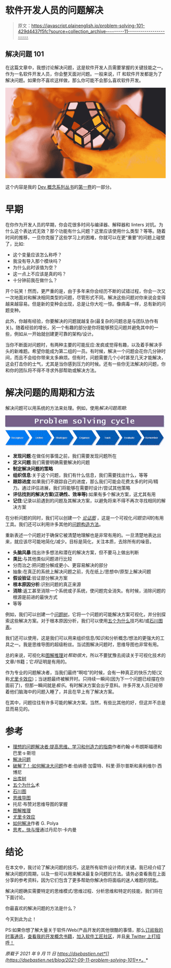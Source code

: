 # 软件开发人员的问题解决

> 原文：<https://javascript.plainenglish.io/problem-solving-101-429d4437f5fc?source=collection_archive---------11----------------------->

## 解决问题 101

在这篇文章中，我想讨论解决问题，这是软件开发人员需要掌握的关键技能之一。作为一名软件开发人员，你会整天面对问题。一般来说，IT 和软件开发都是为了解决问题。如果你不喜欢这样做，那么你可能不会那么喜欢软件开发。

![](img/aaca1bcfc7ff75f55d08f6eb0050d949.png)

这个内容是我的 [Dev 概念系列丛书](https://dev-concepts.dev)的[第一卷](https://gum.co/DevConcepts-Part-01-SoftwareCraft)的一部分。

# 早期

在你作为开发人员的早期，你会花很多时间与编译器、解释器和 linters 对抗。为什么这个表达式无效？那个功能有什么问题？这里应该使用什么类型？等等。随着时间的推移，一旦你克服了这些学习上的困难，你就可以在更“重要”的问题上碰壁了，比如:

*   这个变量应该怎么称呼？
*   我没有导入那个模块吗？
*   为什么此时该值为空？
*   这一点上不应该是真的吗？
*   十分钟前我在做什么？

开个玩笑！然而，更严重的是，由于多年来你会经历不断的试错过程，你会一次又一次地面对和解决相同类型的问题，尽管形式不同。解决这些问题对你来说会变得越来越容易。但是新的变种会出现，总是让你大吃一惊。像病毒一样，总有新的问题变种。

此外，你越有经验，你要解决的问题就越复杂(最复杂的问题总是与团队协作有关)。随着经验的增长，另一个有趣的部分是你将能够预见问题并避免其中的一些，例如从一开始就创建更可靠的架构/设计。

当你不断面对问题时，有两种主要的可能反应:发疯或觉得有趣，以及着手解决手头的新难题。希望你能成为第二组的一员。有时候，解决一个问题会花你几分钟时间，而且不会给你带来太多麻烦。但有时，问题需要几个小时甚至几天才能解决，这会打击你的士气，尤其是当你感到压力的时候。还有一些你无法解决的问题，你和你的团队将不得不寻求外部帮助或解决方法。

# 解决问题的周期和方法

解决问题可以用系统的方法来处理。例如，使用*解决问题周期*:

![](img/ed3ba0820d7472916d750109a5fe35b9.png)

*   **发现问题**:在做任何事情之前，我们需要发现问题所在
*   **定义问题**:我们需要明确需要解决的问题
*   **制定解决问题的策略**
*   **组织信息**:关于这个问题，我们有什么信息，我们需要找出什么，等等
*   **跟踪进度**:如果我们不跟踪自己的进度，那么我们可能会花费太多的时间/精力。通过评估进展，我们将能够在需要时设计/尝试其他策略
*   **评估找到的解决方案(正确性、效率等)**:如果有多个解决方案，这尤其有用
*   **记住**:记录以前遇到的问题及其解决方案，以避免将来不得不再次寻找相同的解决方案

在分析问题的同时，我们可以创建一个 [*论证图*](https://en.wikipedia.org/wiki/Argument_map) ，这是一个可视化*问题空间*的有用工具。我们还可以利用许多其他的[问题构造方法](https://en.wikipedia.org/wiki/Problem_structuring_methods)。

重新表述一个问题对于确保它被清楚地理解也是非常有用的。一旦清楚地表达出来，就应该尽可能地简化/减少。目标是简化，关注本质，去除所有的噪音。

*   **头脑风暴**:找出许多想法和潜在的解决方案，但不要马上做出判断
*   **类比**:与其他类似问题进行比较
*   分而治之:把问题分解成更小、更容易解决的部分
*   抽象:在真正的系统上解决问题之前，先在纸上/思想中/原型上解决问题
*   **假设验证**:验证部分解决方案
*   **根本原因分析**:识别问题的真正来源
*   **消除**:返工甚至消除一个系统或子系统，使问题完全消失。有时候，消除问题的根源是前进的最快方式
*   等等

例如，我们可以创建一个[问题树](https://en.wikipedia.org/wiki/Issue_tree)，它将一个问题的可能解决方案可视化，并分别探索这些解决方案。对于根本原因分析，我们可以使用[五个为什么](https://en.wikipedia.org/wiki/Five_whys)技巧和/或[石川图表](https://en.wikipedia.org/wiki/Ishikawa_diagram)。

我们还可以使用，这是我们可以用来组织信息/知识和分析概念/想法的更强大的工具之一。我是思维导图的超级粉丝。当试图解决问题时，思维导图也非常有用。

总的来说，可视化和[图解推理](https://en.wikipedia.org/wiki/Diagrammatic_reasoning)对*帮助很大*，所以不要犹豫去阅读关于可视化技术的文章/书籍；它*将*证明是有用的。

作为专业的问题解决者，当我们最终“啊哈”的时候，会有一种真正的快乐力矩(又称[尤里卡效应](https://en.wikipedia.org/wiki/Eureka_effect))；当谜题最终被解开时。只持续一瞬间(因为下一个问题已经摆在你面前了)，但那一瞬间就是*极乐*。有时解决方案会出乎意料。许多开发人员已经带着他们脑海中的问题入睡了，并且在早上有了解决方案。

在其中，问题往往有许多可能的解决方案。当然，有些比其他的好，但这并不总是显而易见的。

# 参考

*   [理想的问题解决者:提高思维、学习和创造力的指南](https://www.amazon.com/Ideal-Problem-Solver-Improving-Creativity/dp/0716722046?tag=dsebastien00-20)作者约翰·d·布朗斯福德和巴里·s·斯坦
*   [解决问题](https://en.wikipedia.org/wiki/Problem_solving)
*   [破解了！:如何解决大问题](https://www.amazon.com/Cracked-problems-solutions-strategy-consultants-ebook/dp/B07DMFYH2R?tag=dsebastien00-20)作者:伯纳德·加雷特、科里·菲尔普斯和奥利维尔·西博尼
*   [出库树](https://en.wikipedia.org/wiki/Issue_tree)
*   [五个为什么](https://en.wikipedia.org/wiki/Five_whys)术
*   [石川图](https://en.wikipedia.org/wiki/Ishikawa_diagram)
*   [思维导图](https://en.wikipedia.org/wiki/Mind_map)
*   托尼·布赞对思维导图的掌握
*   [图解推理](https://en.wikipedia.org/wiki/Diagrammatic_reasoning)
*   [尤里卡效应](https://en.wikipedia.org/wiki/Eureka_effect)
*   [如何解决](https://www.amazon.com/How-Solve-Aspect-Mathematical-Method/dp/069116407X?tag=dsebastien00-20)作者 G. Polya
*   [思考，快与慢](https://www.amazon.com/dp/0141033576?tag=dsebastien00-20)通过丹尼尔·卡内曼

# 结论

在本文中，我讨论了解决问题的技巧，这是所有软件设计师的关键。我已经介绍了解决问题的周期，以及一些可以用来解决最复杂问题的方法。请务必查看我在上面分享的参考资料，因为它们包含了更多帮助你解决你将面临的迷人难题的钥匙。

解决问题确实需要特定的思维模式/思维过程、分析思维和特定的技能，我们将在下面讨论。

你最喜欢的解决问题的方法是什么？

今天到此为止！

PS:如果你想了解大量关于软件/Web/产品开发的其他很酷的事情，那么[订阅我的时事通讯](https://dsebastien.net/news)，[查看我的开发概念书籍](https://dev-concepts.dev/)，[加入软件工匠社区](https://join.slack.com/t/softwarecrafterstalk/shared_invite/zt-umgx3v06-4rtJ20PXz867GTPzCk1zeQ)，并且[来 Twitter 上打招呼！](https://twitter.com/dSebastien)

*原载于 2021 年 9 月 11 日 https://dsebastien.net*[](https://dsebastien.net/blog/2021-09-11-problem-solving-101)**。**